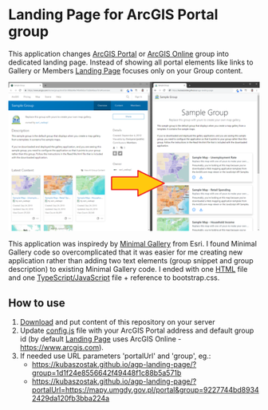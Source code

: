 # Landing Page for ArcGIS Portal group

This application changes [ArcGIS Portal](https://enterprise.arcgis.com/en/portal/latest/use/get-started-with-groups.htm)
or [ArcGIS Online](https://doc.arcgis.com/en/arcgis-online/get-started/get-started-with-groups.htm)
group into dedicated landing page. Instead of showing all portal elements like links to Gallery
or Members [Landing Page](https://github.com/kubaszostak/agp-landing-page) focuses only on your Group content.

![alt text](img/group-to-landing-page.png "Screenshot")

This application was inspiredy by [Minimal Gallery](https://github.com/Esri/minimal-gallery) from Esri.
I found Minimal Gallery code so overcomplicated that it was easier for me creating new application
rather than adding two text elements (group snippet and group description) to existing
Minimal Gallery code. I ended with one [HTML](https://github.com/kubaszostak/agp-landing-page/blob/master/index.html)
file and one [TypeScript/JavaScript](https://github.com/kubaszostak/agp-landing-page/blob/master/ts/app.ts)
file + reference to bootstrap.css.

## How to use

1. [Download](https://github.com/kubaszostak/agp-landing-page/archive/master.zip) and put content
   of this repository on your server
2. Update [config.js](https://github.com/kubaszostak/agp-landing-page/blob/master/config.js)
   file with your ArcGIS Portal address and default group id (by default
   [Landing Page](https://github.com/kubaszostak/agp-landing-page) uses ArcGIS Online - https://www.arcgis.com).
3. If needed use URL parameters 'portalUrl' and 'group', eg.:
   - https://kubaszostak.github.io/agp-landing-page/?group=1d1f24e8556642f49448f1c88b5a571b
   - https://kubaszostak.github.io/agp-landing-page/?portalUrl=https://mapy.umgdy.gov.pl/portal&group=9227744bd89342429da120fb3bba224a